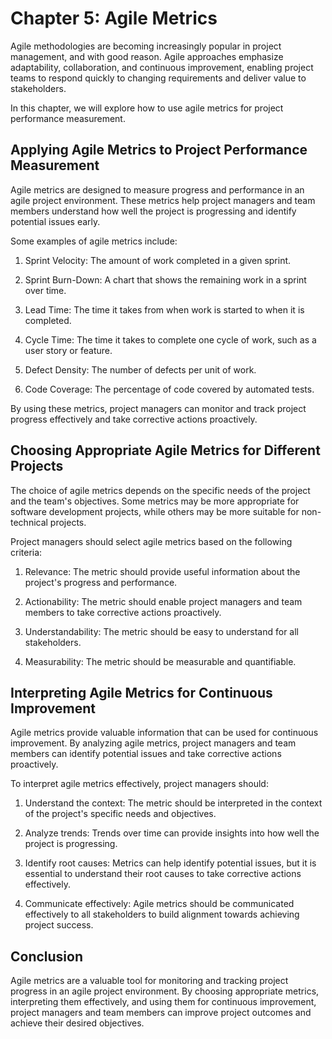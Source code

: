 Chapter 5: Agile Metrics
========================

Agile methodologies are becoming increasingly popular in project management, and with good reason. Agile approaches emphasize adaptability, collaboration, and continuous improvement, enabling project teams to respond quickly to changing requirements and deliver value to stakeholders.

In this chapter, we will explore how to use agile metrics for project performance measurement.

Applying Agile Metrics to Project Performance Measurement
---------------------------------------------------------

Agile metrics are designed to measure progress and performance in an agile project environment. These metrics help project managers and team members understand how well the project is progressing and identify potential issues early.

Some examples of agile metrics include:

1. Sprint Velocity: The amount of work completed in a given sprint.

2. Sprint Burn-Down: A chart that shows the remaining work in a sprint over time.

3. Lead Time: The time it takes from when work is started to when it is completed.

4. Cycle Time: The time it takes to complete one cycle of work, such as a user story or feature.

5. Defect Density: The number of defects per unit of work.

6. Code Coverage: The percentage of code covered by automated tests.

By using these metrics, project managers can monitor and track project progress effectively and take corrective actions proactively.

Choosing Appropriate Agile Metrics for Different Projects
---------------------------------------------------------

The choice of agile metrics depends on the specific needs of the project and the team's objectives. Some metrics may be more appropriate for software development projects, while others may be more suitable for non-technical projects.

Project managers should select agile metrics based on the following criteria:

1. Relevance: The metric should provide useful information about the project's progress and performance.

2. Actionability: The metric should enable project managers and team members to take corrective actions proactively.

3. Understandability: The metric should be easy to understand for all stakeholders.

4. Measurability: The metric should be measurable and quantifiable.

Interpreting Agile Metrics for Continuous Improvement
-----------------------------------------------------

Agile metrics provide valuable information that can be used for continuous improvement. By analyzing agile metrics, project managers and team members can identify potential issues and take corrective actions proactively.

To interpret agile metrics effectively, project managers should:

1. Understand the context: The metric should be interpreted in the context of the project's specific needs and objectives.

2. Analyze trends: Trends over time can provide insights into how well the project is progressing.

3. Identify root causes: Metrics can help identify potential issues, but it is essential to understand their root causes to take corrective actions effectively.

4. Communicate effectively: Agile metrics should be communicated effectively to all stakeholders to build alignment towards achieving project success.

Conclusion
----------

Agile metrics are a valuable tool for monitoring and tracking project progress in an agile project environment. By choosing appropriate metrics, interpreting them effectively, and using them for continuous improvement, project managers and team members can improve project outcomes and achieve their desired objectives.
